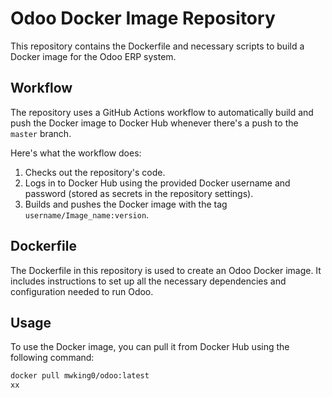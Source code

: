 # Odoo Docker Image Repository

This repository contains the Dockerfile and necessary scripts to build a Docker image for the Odoo ERP system.

## Workflow

The repository uses a GitHub Actions workflow to automatically build and push the Docker image to Docker Hub whenever there's a push to the `master` branch.

Here's what the workflow does:

1. Checks out the repository's code.
2. Logs in to Docker Hub using the provided Docker username and password (stored as secrets in the repository settings).
3. Builds and pushes the Docker image with the tag `username/Image_name:version`.

## Dockerfile

The Dockerfile in this repository is used to create an Odoo Docker image. It includes instructions to set up all the necessary dependencies and configuration needed to run Odoo.

## Usage

To use the Docker image, you can pull it from Docker Hub using the following command:

```bash
docker pull mwking0/odoo:latest
xx
